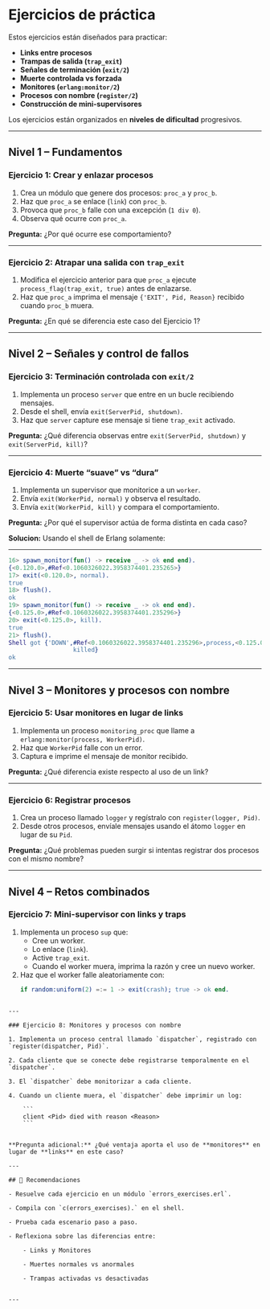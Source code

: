 # Ejercicios de práctica

Estos ejercicios están diseñados para practicar:

- **Links entre procesos**
- **Trampas de salida (`trap_exit`)**
- **Señales de terminación (`exit/2`)**
- **Muerte controlada vs forzada**
- **Monitores (`erlang:monitor/2`)**
- **Procesos con nombre (`register/2`)**
- **Construcción de mini-supervisores**

Los ejercicios están organizados en **niveles de dificultad** progresivos.

---

## Nivel 1 – Fundamentos

### Ejercicio 1: Crear y enlazar procesos
1. Crea un módulo que genere dos procesos: `proc_a` y `proc_b`.  
2. Haz que `proc_a` se enlace (`link`) con `proc_b`.  
3. Provoca que `proc_b` falle con una excepción (`1 div 0`).  
4. Observa qué ocurre con `proc_a`.

**Pregunta:** ¿Por qué ocurre ese comportamiento?

---

### Ejercicio 2: Atrapar una salida con `trap_exit`
1. Modifica el ejercicio anterior para que `proc_a` ejecute `process_flag(trap_exit, true)` antes de enlazarse.  
2. Haz que `proc_a` imprima el mensaje `{'EXIT', Pid, Reason}` recibido cuando `proc_b` muera.  

**Pregunta:** ¿En qué se diferencia este caso del Ejercicio 1?

---

## Nivel 2 – Señales y control de fallos

### Ejercicio 3: Terminación controlada con `exit/2`
1. Implementa un proceso `server` que entre en un bucle recibiendo mensajes.  
2. Desde el shell, envía `exit(ServerPid, shutdown)`.  
3. Haz que `server` capture ese mensaje si tiene `trap_exit` activado.  

**Pregunta:** ¿Qué diferencia observas entre `exit(ServerPid, shutdown)` y `exit(ServerPid, kill)`?

---

### Ejercicio 4: Muerte “suave” vs “dura”
1. Implementa un supervisor que monitorice a un `worker`.  
2. Envía `exit(WorkerPid, normal)` y observa el resultado.  
3. Envía `exit(WorkerPid, kill)` y compara el comportamiento.  

**Pregunta:** ¿Por qué el supervisor actúa de forma distinta en cada caso?

**Solucion:** Usando el shell de Erlang solamente:

---

```Erlang
16> spawn_monitor(fun() -> receive _ -> ok end end).
{<0.120.0>,#Ref<0.1060326022.3958374401.235265>}
17> exit(<0.120.0>, normal).
true
18> flush().
ok
19> spawn_monitor(fun() -> receive _ -> ok end end).
{<0.125.0>,#Ref<0.1060326022.3958374401.235296>}
20> exit(<0.125.0>, kill).
true
21> flush().
Shell got {'DOWN',#Ref<0.1060326022.3958374401.235296>,process,<0.125.0>,
                  killed}
ok
```

---

## Nivel 3 – Monitores y procesos con nombre

### Ejercicio 5: Usar monitores en lugar de links
1. Implementa un proceso `monitoring_proc` que llame a `erlang:monitor(process, WorkerPid)`.  
2. Haz que `WorkerPid` falle con un error.  
3. Captura e imprime el mensaje de monitor recibido.  

**Pregunta:** ¿Qué diferencia existe respecto al uso de un link?

---

### Ejercicio 6: Registrar procesos
1. Crea un proceso llamado `logger` y regístralo con `register(logger, Pid)`.  
2. Desde otros procesos, envíale mensajes usando el átomo `logger` en lugar de su `Pid`.  

**Pregunta:** ¿Qué problemas pueden surgir si intentas registrar dos procesos con el mismo nombre?

---

## Nivel 4 – Retos combinados

### Ejercicio 7: Mini-supervisor con links y traps
1. Implementa un proceso `sup` que:
   - Cree un worker.  
   - Lo enlace (`link`).  
   - Active `trap_exit`.  
   - Cuando el worker muera, imprima la razón y cree un nuevo worker.  
2. Haz que el worker falle aleatoriamente con:  
   ```erlang
   if random:uniform(2) =:= 1 -> exit(crash); true -> ok end.
```

---

### Ejercicio 8: Monitores y procesos con nombre

1. Implementa un proceso central llamado `dispatcher`, registrado con `register(dispatcher, Pid)`.
    
2. Cada cliente que se conecte debe registrarse temporalmente en el `dispatcher`.
    
3. El `dispatcher` debe monitorizar a cada cliente.
    
4. Cuando un cliente muera, el `dispatcher` debe imprimir un log:
    
    ```
    client <Pid> died with reason <Reason>
    ```
    

**Pregunta adicional:** ¿Qué ventaja aporta el uso de **monitores** en lugar de **links** en este caso?

---

## 📌 Recomendaciones

- Resuelve cada ejercicio en un módulo `errors_exercises.erl`.
    
- Compila con `c(errors_exercises).` en el shell.
    
- Prueba cada escenario paso a paso.
    
- Reflexiona sobre las diferencias entre:
    
    - Links y Monitores
        
    - Muertes normales vs anormales
        
    - Trampas activadas vs desactivadas
        

---
